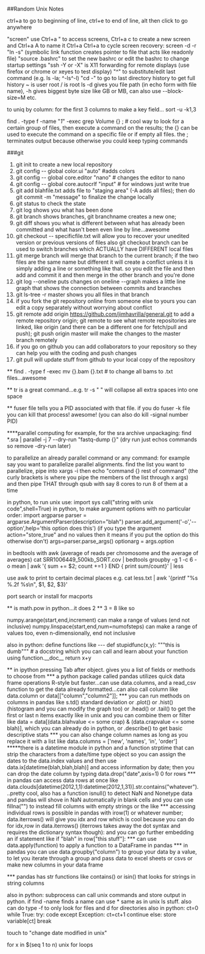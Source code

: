 ##Random Unix Notes

ctrl+a to go to beginning of line, ctrl+e to end of line, alt then click to go anywhere

"screen" use Ctrl+a " to access screens, Ctrl+a c to create a new screen and Ctrl+a A to name it Ctrl+a Ctrl+a to cycle
screen recovery: screen -d -r
"ln -s" (symbolic link function creates pointer to file that acts like readonly file)
"source .bashrc" to set the new bashrc or edit the bashrc to change startup settings
"ssh -Y or -X" is X11 forwarding for remote displays (use firefox or chrome or xeyes to test display)
"^" to substitute/edit last command (e.g. ls -la; ^-ls^-l)
"cd -" to go to last directory
history to get full history
~ is user root
/ is root
ls -d gives you file path (in echo form with file name), -h gives biggest byte size like GB or MB, can also use --block-size=M etc.

to uniq by column:
for the first 3 columns to make a key field...
sort -u -k1,3

find . -type f -name "*1*" -exec grep Volume {} \;  # cool way to look for a certain group of files, then execute a command on the results; the {} can be used to execute the command on a specific file or if empty all files.  the \; terminates output because otherwise you could keep typing commands

###git
1. git init to create a new local repository
2. git config -- global color.ui "auto" #adds colors
3. git config -- global core.editor "nano" # changes the editor to nano
4. git config -- global core.autocrlf "input" # for windows just write true
5. git add blahfile.txt adds file to "staging area" (-A adds all files); then do git commit -m "message" to finalize the
change locally
6. git status to check the state
7. git log shows you what has been done
8. git branch shows branches, git branchname creates a new one; 
9. git diff shows you what is different between what has already been committed and what hasn't been even line by line...awesome
10. git checkout -- specificfile.txt will allow you to recover your unedited version or previous versions of files also git checkout branch can be used to switch branches which ACTUALLY have DIFFERENT local files
11. git merge branch will merge that branch to the current branch; if the two files are the same name but different it will create a conflict unless it is simply adding a line or something like that.  so you edit the file and then add and commit it and then merge in the other branch and you're done 
12. git log --oneline puts changes on oneline --graph makes a little line graph that shows the connection between commits and branches
13. git ls-tree -r master shows you all files in that branch
14. if you fork the git repository online from someone else to yours you can edit a copy separately without worrying about conflict
15. git remote add origin https://github.com/jimhavrilla/general.git to add a remote repository origin; git remote to see what remote repositories are linked, like origin (and there can be a different one for fetch/pull and push); git push origin master will make the changes to the master branch remotely
16. if you go on github you can add collaborators to your repository so they can help you with the coding and push changes
17. git pull will update stuff from github to your local copy of the repository

** find . -type f -exec mv {}.bam {}.txt # to change all bams to .txt files...awesome

** tr is a great command...e.g. tr -s " " will collapse all extra spaces into one space

** fuser file tells you a PID associated with that file.  if you do fuser -k file you can kill that process!  awesome!  (you can also do kill -signal number PID)

****parallel computing
for example, for the sra archive unpackaging:
find *.sra | parallel -j 7 --dry-run "fastq-dump {}" (dry run just echos commands so remove -dry-run later)

to parallelize an already parallel command or any command:
for example say you want to parallelize parallel alignments.  find the list you want to parallelize, pipe into xargs -i then echo "command {} rest of command" (the curly brackets is where you pipe the members of the list through x args) and then pipe THAT through qsub with say 8 cores to run 8 of them at a time

in python, to run unix use:
import sys
call("string with unix code",shell=True)
in python, to make argument options with no particular order:
import argparse
parser = argparse.ArgumentParser(description="blah")
parser.add_argument('-o','--option',help='this option does this') (if you type the argument action="store_true" and no values then it means if you put the option do this otherwise don't)
args=parser.parse_args()
optionarg = args.option

in bedtools with awk (average of reads per chromosome and the average of averages)
cat SRR1006449_500kb_SORT.cov | bedtools groupby -g 1 -c 6 -o mean | awk '{ sum += $2; count +=1 } END { print sum/count}' | less

use awk to print to certain decimal places
e.g. cat less.txt | awk '{printf "%s %.2f %s\n", $1, $2, $3}'

port search or install for macports

\** is math.pow in python...it does 2 ** 3 = 8 like so

numpy.arange(start,end,increment) can make a range of values (end not inclusive)
numpy.linspace(start,end,num=numofsteps) can make a range of values too, even n-dimensionally, end not inclusive

also in python: define functions like ---
def stupidfunc(x,y):
	"""this is dumb""" # a docstring which you can call and learn about your function using function.\_\_doc\_\_
	return x+y

** in ipython pressing Tab after object. gives you a list of fields or methods to choose from
*** a python package called pandas utilizes quick data frame operations R-style but faster...can use data.columns, and a read_csv function to get the data already formatted...can also call column like data.column or data[["column","column2"]]; 
*** you can run methods on columns in pandas like s.td() standard deviation or .plot() or .hist() (histogram and you can modify the graph too) or .head() or .tail() to get the first or last n items exactly like in unix and you can combine them or filter like data = data[(data.blahvalue <= some crap) & (data.crapvalue <= some blah)], which you can already do in python, or .describe() to get basic descriptive stats
*** you can also change column names as long as you replace it with a list like data.columns = ['new', 'names', 'in', 'order']
*****there is a datetime module in python and a function strptime that can strip the characters from a date/time type object so you can assign the dates to the data.index values and then use data.ix[datetime(blah,blah,blah)] and access information by date; then you can drop the date column by typing data.drop("date",axis=1) 0 for rows
*** in pandas can access data rows at once like data.clouds[datetime(2012,1,1):datetime(2012,1,31)].str.contains("whatever")...pretty cool, also has a function isnull() to detect NaN and Nonetype data and pandas will shove in NaN automatically in blank cells and you can use fillna("") to instead fill columns with empty strings or the like
*** accessing individual rows is possible in pandas with irow(1) or whatever number; data.iterrows() will give you idx and row which is cool because you can do for idx,row in data.iterrows() (iterrows takes away the dot syntax and requires the dictionary syntax though): and you can go further embedding an if statement like if "blah" in row["this stuff"]:
*** can use data.apply(function) to apply a function to a DataFrame in pandas
*** in pandas you can use data.groupby("column") to group your data by a value, to let you iterate through a group and pass data to excel sheets or csvs or make new columns in your data frame

*** pandas has str functions like contains() or isin() that looks for strings in string columns

also in python: subprocess can call unix commands and store output in python. if 
find -name finds a name can use * same as in unix ls stuff.  also can do type -f to only look for files and d for directories
also in python:
	ct=0
	while True:
		try:
			code
		except Exception:
			ct=ct+1
			continue
		else:
			store variable[ct]
			break

touch to "change date modified in unix"

for x in $(seq 1 to n) unix for loops
